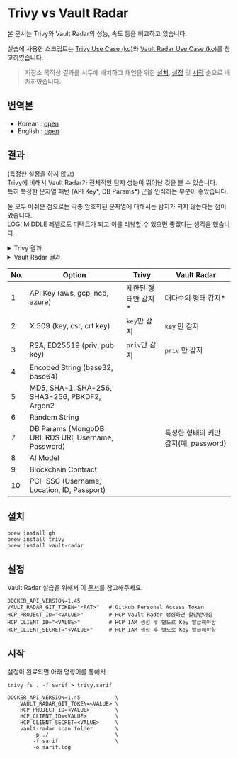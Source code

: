 # Trivy vs Vault Radar

본 문서는 Trivy와 Vault Radar의 성능, 속도 등을 비교하고 있습니다.

실습에 사용한 스크립트는 [Trivy Use Case (ko)](https://github.com/unchaptered/trivy-use-case/blob/main/docs/README_ko.md)와 [Vault Radar Use Case (ko)](https://github.com/unchaptered/vault-radar-use-case/blob/main/docs/README_ko.md)를 참고하였습니다.

> 저장소 목적상 결과를 서두에 배치하고 재연을 위한 [설치](./READMD_ko.md#설치), [설정](./READMD_ko.md#설정) 및 [시작](./READMD_ko.md#시작) 순으로 배치하였습니다.

## 번역본

- Korean : [open](./docs/READMD_ko.md)
- English : [open](./docs/READMD_en.md)

## 결과

(특정한 설정을 하지 않고) <br>
Trivy에 비해서 Vault Radar가 전체적인 탐지 성능이 뛰어난 것을 볼 수 있습니다. <br>
특히 특정한 문자열 패턴 (API Key*, DB Params*) 군을 인식하는 부분이 좋았습니다.

둘 모두 아쉬운 점으로는 각종 암호화된 문자열에 대해서는 탐지가 되지 않는다는 점이었습니다. <br>
LOG, MIDDLE 레벨로도 디텍트가 되고 이를 리뷰할 수 있으면 좋곘다는 생각을 했습니다.

<details>
<summary>Trivy 결과</summary>

<img src="result-trivy.png" style="width:800px;"/>
</details>

<details>
<summary>Vault Radar 결과</summary>

<img src="result-vault-radar.png" style="width:800px;"/>
</details>

| No. | Option                                               | Trivy                | Vault Radar                           |
| --- | ---------------------------------------------------- | -------------------- | ------------------------------------- |
| 1   | API Key (aws, gcp, ncp, azure)                       | 제한된 형태만 감지\* | 대다수의 형태 감지\*                  |
| 2   | X.509 (key, csr, crt key)                            | `key`만 감지         | `key` 만 감지                         |
| 3   | RSA, ED25519 (priv, pub key)                         | `priv`만 감지        | `priv` 만 감지                        |
| 4   | Encoded String (base32, base64)                      |                      |                                       |
| 5   | MD5, SHA-1, SHA-256, SHA3-256, PBKDF2, Argon2        |                      |                                       |
| 6   | Random String                                        |                      |                                       |
| 7   | DB Params (MongoDB URI, RDS URI, Username, Password) |                      | 특정한 형태의 키만 감지(예, password) |
| 8   | AI Model                                             |                      |                                       |
| 9   | Blockchain Contract                                  |                      |                                       |
| 10  | PCI-SSC (Username, Location, ID, Passport)           |                      |                                       |

## 설치

```shell
brew install gh
brew install trivy
brew install vault-radar
```

## 설정

Vault Radar 실습을 위해서 이 [문서](https://github.com/unchaptered/vault-radar-use-case/blob/main/docs/README_ko.md#%EC%84%A4%EC%A0%95)를 참고해주세요.

```shell
DOCKER_API_VERSION=1.45
VAULT_RADAR_GIT_TOKEN="<PAT>"   # GitHub Personal Access Token
HCP_PROJECT_ID="<VALUE>"        # HCP Vault Radar 생성하면 할당받아짐
HCP_CLIENT_ID="<VALUE>"         # HCP IAM 생성 후 별도로 Key 발급해야함
HCP_CLIENT_SECRET="<VALUE>"     # HCP IAM 생성 후 별도로 Key 발급해야함
```

## 시작

설정이 완료되면 아래 명령어를 통해서

```shell
trivy fs . -f sarif > trivy.sarif

DOCKER_API_VERSION=1.45           \
    VAULT_RADAR_GIT_TOKEN=<VALUE> \
    HCP_PROJECT_ID=<VALUE>        \
    HCP_CLIENT_ID=<VALUE>         \
    HCP_CLIENT_SECRET=<VALUE>     \
    vault-radar scan folder       \
        -p ./                     \
        -f sarif                  \
        -o sarif.log
```
